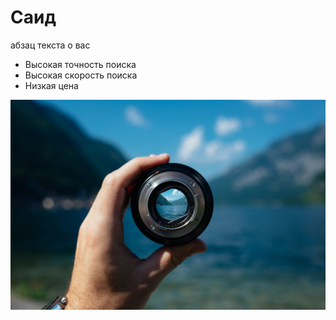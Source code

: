 # Саид

  абзац текста о вас  

* Высокая точность поиска
* Высокая скорость поиска
* Низкая цена

![alt-текст](https://github.com/SaidAbushev/git-diplom/blob/main/img/foto_1.jpeg)
